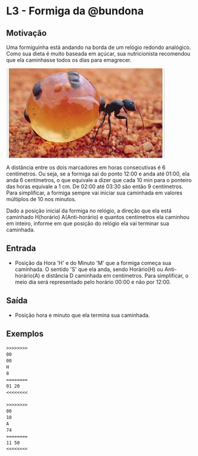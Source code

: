 # L3 - Formiga da @bundona

## Motivação

Uma formiguinha está andando na borda de um relógio redondo analógico. Como sua dieta é muito baseada em açúcar, sua nutricionista recomendou que ela caminhasse todos os dias para emagrecer.

![formiga]( cover.jpg)

A distância entre os dois marcadores em horas consecutivas é 6 centímetros. Ou seja, se a formiga sai do ponto 12:00 e anda até 01:00, ela anda 6 centímetros, o que equivale a dizer que cada 10 min para o ponteiro das horas equivale a 1 cm. De 02:00 até 03:30 são então 9 centímetros. Para simplificar, a formiga sempre vai iniciar sua caminhada em valores múltiplos de 10 nos minutos.

Dado a posição inicial da formiga no relógio, a direção que ela está caminhado H(horário) A(Anti-horário) e quantos centímetros ela caminhou em inteiro, informe em que posição do relógio ela vai terminar sua caminhada.

## Entrada

- Posição da Hora 'H' e do Minuto 'M' que a formiga começa sua caminhada. O sentido 'S' que ela anda, sendo Horário(H) ou Anti-horário(A) e distância D caminhada em centímetros. Para simplificar, o meio dia será representado pelo horário 00:00 e não por 12:00.

## Saída

- Posição hora e minuto que ela termina sua caminhada.

## Exemplos

``` txt
>>>>>>>>
00
00
H
8
========
01 20
<<<<<<<<

>>>>>>>>
00
10
A
74
========
11 50
<<<<<<<<
```
